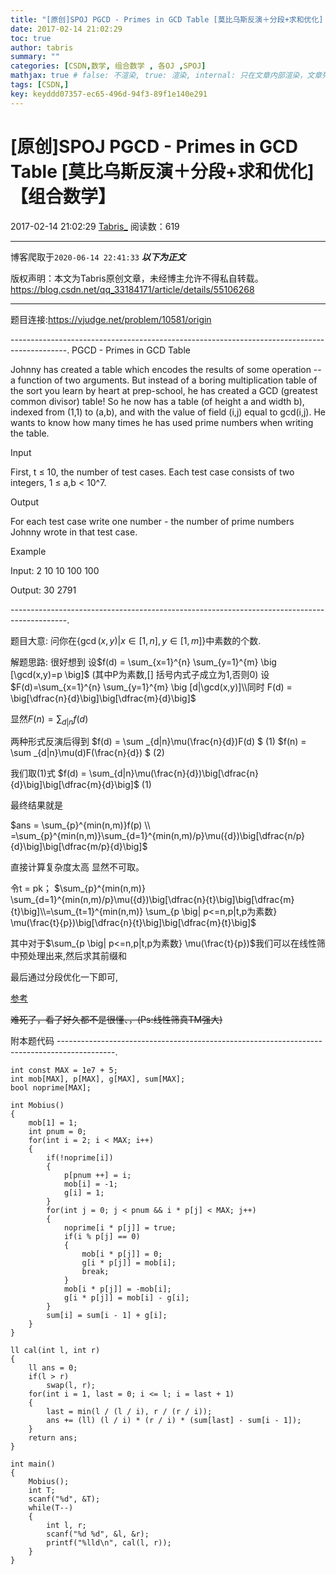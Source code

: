```yaml
---
title: "[原创]SPOJ PGCD - Primes in GCD Table [莫比乌斯反演＋分段+求和优化]【组合数学】"
date: 2017-02-14 21:02:29
toc: true
author: tabris
summary: ""
categories: [CSDN,数学, 组合数学 , 各OJ ,SPOJ]
mathjax: true # false: 不渲染, true: 渲染, internal: 只在文章内部渲染，文章列表中不渲染
tags: [CSDN,]
key: keyddd07357-ec65-496d-94f3-89f1e140e291
---
```


# [原创]SPOJ PGCD - Primes in GCD Table [莫比乌斯反演＋分段+求和优化]【组合数学】

2017-02-14 21:02:29  [Tabris_](https://me.csdn.net/qq_33184171) 阅读数：619

---

博客爬取于`2020-06-14 22:41:33`
***以下为正文***

版权声明：本文为Tabris原创文章，未经博主允许不得私自转载。
https://blog.csdn.net/qq_33184171/article/details/55106268

<!-- more -->

---

题目连接:https://vjudge.net/problem/10581/origin

--------------------------------------------------------------------------------------------.
PGCD - Primes in GCD Table

Johnny has created a table which encodes the results of some operation -- a function of two arguments. But instead of a boring multiplication table of the sort you learn by heart at prep-school, he has created a GCD (greatest common divisor) table! So he now has a table (of height a and width b), indexed from (1,1) to (a,b), and with the value of field (i,j) equal to gcd(i,j). He wants to know how many times he has used prime numbers when writing the table.

Input

First, t ≤ 10, the number of test cases. Each test case consists of two integers, 1 ≤ a,b < 10^7.

Output

For each test case write one number - the number of prime numbers Johnny wrote in that test case.

Example

Input:
2
10 10
100 100

Output:
30
2791

--------------------------------------------------------------------------------------------.

题目大意:
问你在$\{\gcd{(x,y)}\big | x \in [1,n] ,y\in [1,m]\}$中素数的个数.

解题思路:
很好想到
设$f(d) = \sum_{x=1}^{n} \sum_{y=1}^{m} \big [\gcd(x,y)=p \big]$  (其中P为素数,[] 括号内式子成立为1,否则0)
设$F(d)=\sum_{x=1}^{n} \sum_{y=1}^{m} \big [d|\gcd(x,y)]\\同时 F(d) = \big[\dfrac{n}{d}\big]\big[\dfrac{m}{d}\big]$

显然$F(n) = \sum_{d|n}f(d)$

两种形式反演后得到
$f(d) = \sum _{d|n}\mu(\frac{n}{d})F(d)  $ (1)
$f(n) = \sum _{d|n}\mu(d)F(\frac{n}{d})  $ (2)

我们取(1)式
$f(d) = \sum_{d|n}\mu(\frac{n}{d})\big[\dfrac{n}{d}\big]\big[\dfrac{m}{d}\big]$ (1)

最终结果就是

$ans = \sum_{p}^{min(n,m)}f(p)  \\ =\sum_{p}^{min(n,m)}\sum_{d=1}^{min(n,m)/p}\mu({d})\big[\dfrac{n/p}{d}\big]\big[\dfrac{m/p}{d}\big]$

直接计算复杂度太高 显然不可取。

令t = pk；
$\sum_{p}^{min(n,m)} \sum_{d=1}^{min(n,m)/p}\mu({d})\big[\dfrac{n}{t}\big]\big[\dfrac{m}{t}\big]\\=\sum_{t=1}^{min(n,m)} \sum_{p \big| p<=n,p|t,p为素数} \mu(\frac{t}{p})\big[\dfrac{n}{t}\big]\big[\dfrac{m}{t}\big]$


其中对于$\sum_{p \big| p<=n,p|t,p为素数} \mu(\frac{t}{p})$我们可以在线性筛中预处理出来,然后求其前缀和

最后通过分段优化一下即可,

[参考](http://blog.csdn.net/tc_to_top/article/details/47804647)

~~难死了，看了好久都不是很懂、，(Ps:线性筛真TM强大)~~

附本题代码
--------------------------------------------------------------------------------------------.
```
int const MAX = 1e7 + 5;
int mob[MAX], p[MAX], g[MAX], sum[MAX];
bool noprime[MAX];

int Mobius()
{
    mob[1] = 1;
    int pnum = 0;
    for(int i = 2; i < MAX; i++)
    {
        if(!noprime[i])
        {
            p[pnum ++] = i;
            mob[i] = -1;
            g[i] = 1;
        }
        for(int j = 0; j < pnum && i * p[j] < MAX; j++)
        {
            noprime[i * p[j]] = true;
            if(i % p[j] == 0)
            {
                mob[i * p[j]] = 0;
                g[i * p[j]] = mob[i];
                break; 
            }
            mob[i * p[j]] = -mob[i];
            g[i * p[j]] = mob[i] - g[i];
        }
        sum[i] = sum[i - 1] + g[i];
    }
}

ll cal(int l, int r)
{
    ll ans = 0;
    if(l > r)
        swap(l, r);
    for(int i = 1, last = 0; i <= l; i = last + 1)
    {
        last = min(l / (l / i), r / (r / i));
        ans += (ll) (l / i) * (r / i) * (sum[last] - sum[i - 1]);
    }
    return ans;
}

int main()
{
    Mobius();
    int T;
    scanf("%d", &T);
    while(T--)
    {
        int l, r;
        scanf("%d %d", &l, &r);
        printf("%lld\n", cal(l, r));
	}  
}
```
